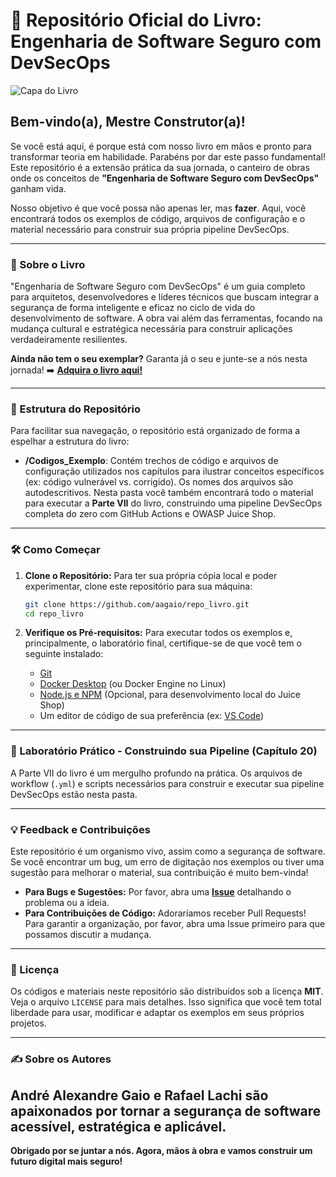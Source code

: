 # 📖 Repositório Oficial do Livro: Engenharia de Software Seguro com DevSecOps

![Capa do Livro](caminho/para/sua/imagem_da_capa.png)

## Bem-vindo(a), Mestre Construtor(a)!

Se você está aqui, é porque está com nosso livro em mãos e pronto para transformar teoria em habilidade. Parabéns por dar este passo fundamental! Este repositório é a extensão prática da sua jornada, o canteiro de obras onde os conceitos de **"Engenharia de Software Seguro com DevSecOps"** ganham vida.

Nosso objetivo é que você possa não apenas ler, mas **fazer**. Aqui, você encontrará todos os exemplos de código, arquivos de configuração e o material necessário para construir sua própria pipeline DevSecOps.

---

### 🚀 Sobre o Livro

"Engenharia de Software Seguro com DevSecOps" é um guia completo para arquitetos, desenvolvedores e líderes técnicos que buscam integrar a segurança de forma inteligente e eficaz no ciclo de vida do desenvolvimento de software. A obra vai além das ferramentas, focando na mudança cultural e estratégica necessária para construir aplicações verdadeiramente resilientes.

**Ainda não tem o seu exemplar?** Garanta já o seu e junte-se a nós nesta jornada!
➡️ **[Adquira o livro aqui!](https://#)**

---

### 📂 Estrutura do Repositório

Para facilitar sua navegação, o repositório está organizado de forma a espelhar a estrutura do livro:

*   **/Codigos_Exemplo**: Contém trechos de código e arquivos de configuração utilizados nos capítulos para ilustrar conceitos específicos (ex: código vulnerável vs. corrigido). Os nomes dos arquivos são autodescritivos. Nesta pasta você também encontrará todo o material para executar a **Parte VII** do livro, construindo uma pipeline DevSecOps completa do zero com GitHub Actions e OWASP Juice Shop.

---

### 🛠️ Como Começar

1.  **Clone o Repositório:** Para ter sua própria cópia local e poder experimentar, clone este repositório para sua máquina:
    ```bash
    git clone https://github.com/aagaio/repo_livro.git
    cd repo_livro
    ```

2.  **Verifique os Pré-requisitos:** Para executar todos os exemplos e, principalmente, o laboratório final, certifique-se de que você tem o seguinte instalado:
    *   [Git](https://git-scm.com/downloads)
    *   [Docker Desktop](https://www.docker.com/products/docker-desktop/) (ou Docker Engine no Linux)
    *   [Node.js e NPM](https://nodejs.org/) (Opcional, para desenvolvimento local do Juice Shop)
    *   Um editor de código de sua preferência (ex: [VS Code](https://code.visualstudio.com/))

---

### 🔬 Laboratório Prático - Construindo sua Pipeline (Capítulo 20)

A Parte VII do livro é um mergulho profundo na prática. Os arquivos  de workflow (`.yml`) e scripts necessários para construir e executar sua pipeline DevSecOps estão nesta pasta.

---

### 💡 Feedback e Contribuições

Este repositório é um organismo vivo, assim como a segurança de software. Se você encontrar um bug, um erro de digitação nos exemplos ou tiver uma sugestão para melhorar o material, sua contribuição é muito bem-vinda!

*   **Para Bugs e Sugestões:** Por favor, abra uma **[Issue](https://github.com/aagaio/repo_livro/issues)** detalhando o problema ou a ideia.
*   **Para Contribuições de Código:** Adoraríamos receber Pull Requests! Para garantir a organização, por favor, abra uma Issue primeiro para que possamos discutir a mudança.

---

### 📜 Licença

Os códigos e materiais neste repositório são distribuídos sob a licença **MIT**. Veja o arquivo `LICENSE` para mais detalhes. Isso significa que você tem total liberdade para usar, modificar e adaptar os exemplos em seus próprios projetos.

---

### ✍️ Sobre os Autores

**André Alexandre Gaio** e **Rafael Lachi** são apaixonados por tornar a segurança de software acessível, estratégica e aplicável.
---

**Obrigado por se juntar a nós. Agora, mãos à obra e vamos construir um futuro digital mais seguro!**
